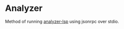 Analyzer
========

Method of running [analyzer-lsp](github.com/konveyor/analyzer-lsp) using
jsonrpc over stdio.
